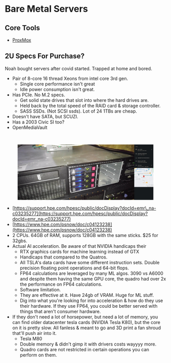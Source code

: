 # Bare Metal Servers

## Core Tools

* [ProxMox](https://proxmox.com/en/)

## 2U Specs For Purchase?

Noah bought servers after covid started. Trapped at home and bored.

* Pair of 8-core 16 thread Xeons from intel core 3rd gen.
  * Single core performance isn't great
  * Idle power consumption isn't great.
* Has PCIe. No M.2 specs.
  * Get solid state drives that slot into where the hard drives are.
  * Held back by the total speed of the RAID card & storage controller.
  * SASS SSDs. (Not SCSI ssds). Lot of 24 1TBs are cheap.&#x20;
* Doesn't have SATA, but SCUZI.&#x20;
* Has a 2003 Civic SI too?
* OpenMediaVault

<figure><img src="../../../.gitbook/assets/CleanShot 2024-07-05 at 16.39.51@2x.png" alt=""><figcaption></figcaption></figure>

<figure><img src="../../../.gitbook/assets/image (1) (1) (1) (1) (1) (1) (1) (1) (1) (1) (1) (1) (1) (1) (1) (1) (1) (1) (1) (1) (1) (1) (1) (1) (1).png" alt=""><figcaption></figcaption></figure>



* [https://support.hpe.com/hpesc/public/docDisplay?docId=emr\_na-c03235277](https://support.hpe.com/hpesc/public/docDisplay?docId=emr_na-c03235277)
* [https://www.hpe.com/psnow/doc/c04123238](https://www.hpe.com/psnow/doc/c04123238)
* 2 CPUs. 64GB of RAM, supports 128GB with the same sticks.  $25 for 32gbs.
* Actual AI acceleration. Be aware of that NVIDIA handicaps their&#x20;
  * RTX graphics cards for machine learning instead of GTX
  * Handicaps that compared to the Quatros.
  * All TSLA's data cards have some different instruction sets. Double precision floating point operations and 64-bit flops.&#x20;
  * FP64 calculations are leveraged by many ML algos. 3090 vs A6000 and despite them having the same GPU core, the quadro had over 2x the performance on FP64 calculations.
  * Software limitation.
  * They are effective at it. Have 24gb of VRAM. Huge for ML stuff.&#x20;
  * Dig into what you're looking for into acceleration & how do they use their hardware. If they use FP64, you could be better served with things that aren't consumer hardware.
* If they don't need a lot of horsepower, but need a lot of memory, you can find older datacenter tesla cards (NVIDIA Tesla K80), but the core on it is pretty slow. All fanless & meant to go and 3D print a fan shroud that'll push air into it.
  * Tesla M80
  * Double memory & didn't gimp it with drivers costs wayyyy more.&#x20;
  * Quadro cards are not restricted in certain operations you can perform on them.

